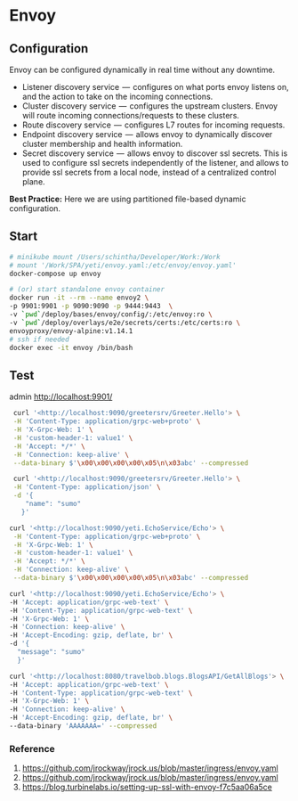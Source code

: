 # Envoy

## Configuration

Envoy can be configured dynamically in real time without any downtime.

- Listener discovery service  —  configures on what ports envoy listens on, and the action to take on the incoming connections.
- Cluster discovery service  —  configures the upstream clusters. Envoy will route incoming connections/requests to these clusters.
- Route discovery service  —  configures L7 routes for incoming requests.
- Endpoint discovery service  —  allows envoy to dynamically discover cluster membership and health information.
- Secret discovery service  —  allows envoy to discover ssl secrets. This is used to configure ssl secrets independently of the listener, and allows to provide ssl secrets from a local node, instead of a centralized control plane.

**Best Practice:** Here we are using partitioned file-based dynamic configuration.

## Start

```bash
# minikube mount /Users/schintha/Developer/Work:/Work
# mount '/Work/SPA/yeti/envoy.yaml:/etc/envoy/envoy.yaml'
docker-compose up envoy

# (or) start standalone envoy container
docker run -it --rm --name envoy2 \
-p 9901:9901 -p 9090:9090 -p 9444:9443  \
-v `pwd`/deploy/bases/envoy/config/:/etc/envoy:ro \
-v `pwd`/deploy/overlays/e2e/secrets/certs:/etc/certs:ro \
envoyproxy/envoy-alpine:v1.14.1
# ssh if needed
docker exec -it envoy /bin/bash
```

## Test

 admin <http://localhost:9901/>

```bash
 curl '<http://localhost:9090/greetersrv/Greeter.Hello'> \
 -H 'Content-Type: application/grpc-web+proto' \
 -H 'X-Grpc-Web: 1' \
 -H 'custom-header-1: value1' \
 -H 'Accept: */*' \
 -H 'Connection: keep-alive' \
 --data-binary $'\x00\x00\x00\x00\x05\n\x03abc' --compressed

 curl '<http://localhost:9090/greetersrv/Greeter.Hello'> \
 -H 'Content-Type: application/json' \
 -d '{
    "name": "sumo"
   }'

curl '<http://localhost:9090/yeti.EchoService/Echo'> \
 -H 'Content-Type: application/grpc-web+proto' \
 -H 'X-Grpc-Web: 1' \
 -H 'custom-header-1: value1' \
 -H 'Accept: */*' \
 -H 'Connection: keep-alive' \
 --data-binary $'\x00\x00\x00\x00\x05\n\x03abc' --compressed

curl '<http://localhost:9090/yeti.EchoService/Echo'> \
-H 'Accept: application/grpc-web-text' \
-H 'Content-Type: application/grpc-web-text' \
-H 'X-Grpc-Web: 1' \
-H 'Connection: keep-alive' \
-H 'Accept-Encoding: gzip, deflate, br' \
-d '{
  "message": "sumo"
  }'

curl '<http://localhost:8080/travelbob.blogs.BlogsAPI/GetAllBlogs'> \
-H 'Accept: application/grpc-web-text' \
-H 'Content-Type: application/grpc-web-text' \
-H 'X-Grpc-Web: 1' \
-H 'Connection: keep-alive' \
-H 'Accept-Encoding: gzip, deflate, br' \
--data-binary 'AAAAAAA=' --compressed
```

### Reference

1. <https://github.com/jrockway/jrock.us/blob/master/ingress/envoy.yaml>
1. <https://github.com/jrockway/jrock.us/blob/master/ingress/envoy.yaml>
1. <https://blog.turbinelabs.io/setting-up-ssl-with-envoy-f7c5aa06a5ce>
